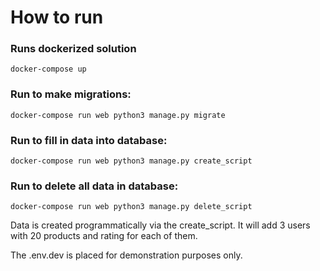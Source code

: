 # How to run

### Runs dockerized solution
```
docker-compose up
```

### Run to make migrations:
```
docker-compose run web python3 manage.py migrate
```

### Run to fill in data into database:
```
docker-compose run web python3 manage.py create_script
```

### Run to delete all data in database:
```
docker-compose run web python3 manage.py delete_script
```

Data is created programmatically via the create_script. It will add 3 users with 20 products and rating for each of them.

The .env.dev is placed for demonstration purposes only.